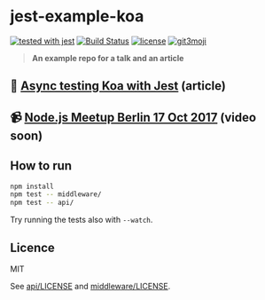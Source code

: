 # jest-example-koa
[![tested with jest](https://img.shields.io/badge/tested_with-jest-99424f.svg)](https://github.com/facebook/jest)
[![Build Status](https://semaphoreci.com/api/v1/robinpokorny/jest-example-koa/branches/master/badge.svg)](https://semaphoreci.com/robinpokorny/jest-example-koa)
[![license](https://img.shields.io/npm/l/transform-props-with.svg?style=flat-square)](#license)
[![git3moji](https://img.shields.io/badge/git3moji-%E2%9A%A1%EF%B8%8F%F0%9F%90%9B%F0%9F%93%BA%F0%9F%91%AE%F0%9F%94%A4-fffad8.svg?style=flat-square)](https://robinpokorny.github.io/git3moji/)

> **An example repo for a talk and an article**

## 📖 [Async testing Koa with Jest](https://medium.com/@robinpokorny/async-testing-koa-with-jest-1b6e84521b71) (article)

## 📹 [Node.js Meetup Berlin 17 Oct 2017](https://www.meetup.com/preview/Node-js-Meetup-Berlin/events/241810015) (video soon)

## How to run

```bash
npm install
npm test -- middleware/
npm test -- api/
```

Try running the tests also with `--watch`.

## Licence

MIT

See [api/LICENSE](api/LICENSE) and [middleware/LICENSE](middleware/LICENSE).
